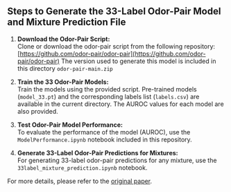 ## Steps to Generate the 33-Label Odor-Pair Model and Mixture Prediction File

1. **Download the Odor-Pair Script:**  
   Clone or download the odor-pair script from the following repository:  
   [https://github.com/odor-pair/odor-pair](https://github.com/odor-pair/odor-pair)
   The version used to generate this model is included in this directory `odor-pair-main.zip`
2. **Train the 33 Odor-Pair Models:**  
   Train the models using the provided script. Pre-trained models (`model_33.pt`) and the corresponding labels list (`labels.csv`) are available in the current directory. The AUROC values for each model are also provided.

3. **Test Odor-Pair Model Performance:**  
   To evaluate the performance of the model (AUROC), use the `ModelPerformance.ipynb` notebook included in this repository.

4. **Generate 33-Label Odor-Pair Predictions for Mixtures:**  
   For generating 33-label odor-pair predictions for any mixture, use the `33label_mixture_prediction.ipynb` notebook.

For more details, please refer to the [original paper](https://arxiv.org/html/2312.16124v1).
